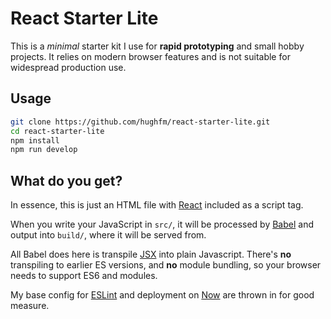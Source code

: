 # React Starter Lite

This is a _minimal_ starter kit I use for **rapid prototyping** and small hobby projects. It relies on modern browser features and is not suitable for widespread production use.

## Usage

```sh
git clone https://github.com/hughfm/react-starter-lite.git
cd react-starter-lite
npm install
npm run develop
```

## What do you get?

In essence, this is just an HTML file with [React](https://reactjs.org/) included as a script tag.

When you write your JavaScript in `src/`, it will be processed by [Babel](https://babeljs.io/) and output into `build/`, where it will be served from.

All Babel does here is transpile [JSX](https://reactjs.org/docs/introducing-jsx.html) into plain Javascript. There's **no** transpiling to earlier ES versions, and **no** module bundling, so your browser needs to support ES6 and modules.

My base config for [ESLint](https://eslint.org/) and deployment on [Now](https://zeit.co/) are thrown in for good measure.
